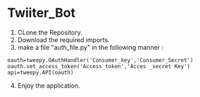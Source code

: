 # Twiiter_Bot

1. CLone the Repository.
2. Download the required imports.
3. make a file "auth_file.py" in the following manner :
```
oauth=tweepy.OAuthHandler('Consumer_key','Consumer_Secret')
oauth.set_access_token('Access_token','Acces _secret Key')
api=tweepy.API(oauth)
```
4. Enjoy the application.
